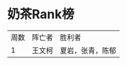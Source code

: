 # 奶茶Rank榜

<table>
    <tr>
        <td>周数</td>
		<td>阵亡者</td>
		<td>胜利者</td>
    </tr>
	<tr>
		<td>1</td>
		<td>王文柯</td>
		<td>夏岩，张青，陈郁</td>
	</tr>
</table>